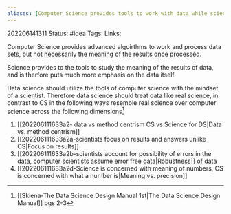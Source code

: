 ```yaml
---
aliases: [Computer Science provides tools to work with data while science provides the tools to interpret data]
---
```

202206141311
Status: #idea
Tags: 
Links:

Computer Science provides advanced algoirthms to work and process data sets, but not necessarily the meaning of the results once processed.

Science provides to the tools to study the meaning of the results of data, and is therfore puts much more emphasis on the data itself. 

Data science should utilize the tools of computer science with the mindset of a scientist. Therefore data science should treat data like real science, in contrast to CS in the following ways resemble real science over computer science across the following dimensions[^1] 
1. [[202206111633a2- data vs method centrism CS vs Science for DS|Data vs. method centrism]]
2. [[202206111633a2a-scientists focus on results and answers unlike CS|Focus on results]]
3. [[202206111633a2b-scientists account for possibility of errors in the data, computer scientists assume error free data|Robustness]] of data
4. [[202206111633a2d-Science is  concerned with meaning of numbers, CS is concerned with what a number is|Meaning vs. precision]]

[^1]:[[Skiena-The Data Science  Design Manual 1st|The Data Science Design Manual]] pgs 2-3